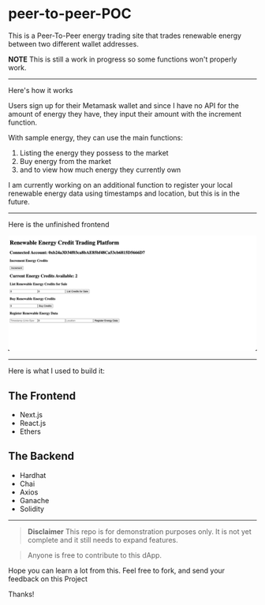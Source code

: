 # peer-to-peer-POC

This is a Peer-To-Peer energy trading site that trades renewable energy between two different wallet addresses.

**NOTE** This is still a work in progress so some functions won't properly work. 
_______

Here's how it works

Users sign up for their Metamask wallet and since I have no API for the amount of energy they have, they input their amount with the increment function.

With sample energy, they can use the main functions:

1. Listing the energy they possess to the market
2. Buy energy from the market
3. and to view how much energy they currently own

I am currently working on an additional function to register your local renewable energy data using timestamps and location, but this is in the future.

____

Here is the unfinished frontend

![Main](/public/main.png)

____

Here is what I used to build it:

## The Frontend

* Next.js
* React.js
* Ethers

## The Backend

* Hardhat
* Chai
* Axios
* Ganache
* Solidity

___

> **Disclaimer**
> This repo is for demonstration purposes only. It is not yet complete and it still needs to expand features. 

> Anyone is free to contribute to this dApp. 

Hope you can learn a lot from this.
Feel free to fork, and send your feedback on this Project

Thanks!

